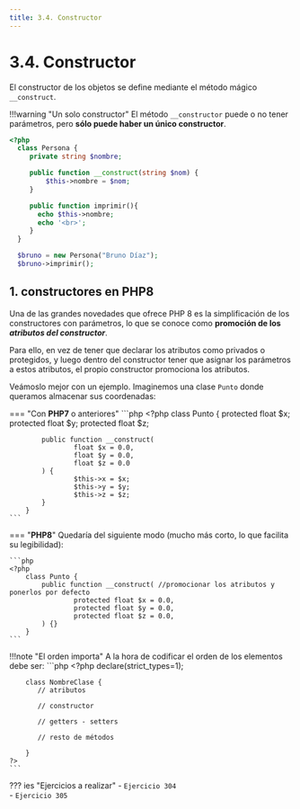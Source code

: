 ```yaml
---
title: 3.4. Constructor
---
```

# 3.4. Constructor

El constructor de los objetos se define mediante el método mágico `__construct`. 

!!!warning "Un solo constructor"
	El método `__constructor` puede o no tener parámetros, pero **sólo puede haber un único constructor**.

```php
<?php
  class Persona {
     private string $nombre;

     public function __construct(string $nom) {
         $this->nombre = $nom;
     }

     public function imprimir(){
       echo $this->nombre;
       echo '<br>';
     }
  }

  $bruno = new Persona("Bruno Díaz");
  $bruno->imprimir();
```

## 1. constructores en PHP8

Una de las grandes novedades que ofrece PHP 8 es la simplificación de los constructores con parámetros, lo que se conoce como **promoción de los *atributos del constructor***.

Para ello, en vez de tener que declarar los atributos como privados o protegidos, y luego dentro del constructor tener que asignar los parámetros a estos atributos, el propio constructor promociona los atributos.

Veámoslo mejor con un ejemplo. Imaginemos una clase `Punto` donde queramos almacenar sus coordenadas:

=== "Con **PHP7** o anteriores"
	```php
	<?php
	    class Punto {
	        protected float $x;
        	protected float $y;
		protected float $z;
		
        	public function __construct(
            		float $x = 0.0,
            		float $y = 0.0,
            		float $z = 0.0
        	) {
            		$this->x = $x;
            		$this->y = $y;
            		$this->z = $z;
        	}
    	}
    ```
=== "**PHP8**"
	Quedaría del siguiente modo (mucho más corto, lo que facilita su legibilidad):
	
	```php
	<?php
		class Punto {
	    	public function __construct( //promocionar los atributos y ponerlos por defecto
	        		protected float $x = 0.0,
	        		protected float $y = 0.0,
	        		protected float $z = 0.0,
	    	) {}
		}
	```
!!!note "El orden importa"
	A la hora de codificar el orden de los elementos debe ser:
	```php
	<?php
         declare(strict_types=1);
    
        class NombreClase {
           // atributos
    
           // constructor
     
           // getters - setters
     
           // resto de métodos
          
        }
    ?>
    ```
??? ies "Ejercicios a realizar"
	- `Ejercicio 304`<br />
	-  `Ejercicio 305`<br />
